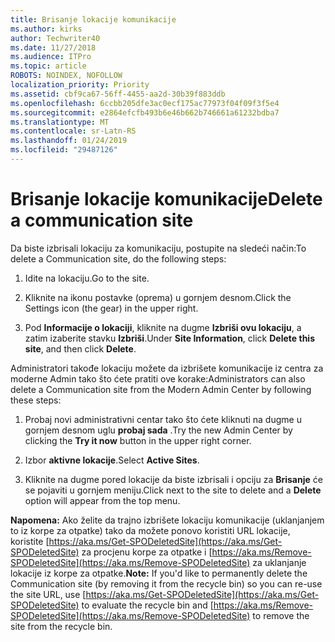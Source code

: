 ```yaml
---
title: Brisanje lokacije komunikacije
ms.author: kirks
author: Techwriter40
ms.date: 11/27/2018
ms.audience: ITPro
ms.topic: article
ROBOTS: NOINDEX, NOFOLLOW
localization_priority: Priority
ms.assetid: cbf9ca67-56ff-4455-aa2d-30b39f883ddb
ms.openlocfilehash: 6ccbb205dfe3ac0ecf175ac77973f04f09f3f5e4
ms.sourcegitcommit: e2864efcfb493b6e46b662b746661a61232bdba7
ms.translationtype: MT
ms.contentlocale: sr-Latn-RS
ms.lasthandoff: 01/24/2019
ms.locfileid: "29487126"
---
```

# <a name="delete-a-communication-site"></a><span data-ttu-id="eac87-102">Brisanje lokacije komunikacije</span><span class="sxs-lookup"><span data-stu-id="eac87-102">Delete a communication site</span></span>

<span data-ttu-id="eac87-103">Da biste izbrisali lokaciju za komunikaciju, postupite na sledeći način:</span><span class="sxs-lookup"><span data-stu-id="eac87-103">To delete a Communication site, do the following steps:</span></span> 
  
1. <span data-ttu-id="eac87-104">Idite na lokaciju.</span><span class="sxs-lookup"><span data-stu-id="eac87-104">Go to the site.</span></span> 
  
2. <span data-ttu-id="eac87-105">Kliknite na ikonu postavke (oprema) u gornjem desnom.</span><span class="sxs-lookup"><span data-stu-id="eac87-105">Click the Settings icon (the gear) in the upper right.</span></span> 
  
3. <span data-ttu-id="eac87-106">Pod **Informacije o lokaciji**, kliknite na dugme **Izbriši ovu lokaciju**, a zatim izaberite stavku **Izbriši**.</span><span class="sxs-lookup"><span data-stu-id="eac87-106">Under **Site Information**, click **Delete this site**, and then click **Delete**.</span></span> 
  
<span data-ttu-id="eac87-107">Administratori takođe lokaciju možete da izbrišete komunikacije iz centra za moderne Admin tako što ćete pratiti ove korake:</span><span class="sxs-lookup"><span data-stu-id="eac87-107">Administrators can also delete a Communication site from the Modern Admin Center by following these steps:</span></span> 
  
1. <span data-ttu-id="eac87-108">Probaj novi administrativni centar tako što ćete kliknuti na dugme u gornjem desnom uglu **probaj sada** .</span><span class="sxs-lookup"><span data-stu-id="eac87-108">Try the new Admin Center by clicking the **Try it now** button in the upper right corner.</span></span> 
  
2. <span data-ttu-id="eac87-109">Izbor **aktivne lokacije**.</span><span class="sxs-lookup"><span data-stu-id="eac87-109">Select **Active Sites**.</span></span> 
  
3. <span data-ttu-id="eac87-110">Kliknite na dugme pored lokacije da biste izbrisali i opciju za **Brisanje** će se pojaviti u gornjem meniju.</span><span class="sxs-lookup"><span data-stu-id="eac87-110">Click next to the site to delete and a **Delete** option will appear from the top menu.</span></span> 
  
 <span data-ttu-id="eac87-111">**Napomena:** Ako želite da trajno izbrišete lokaciju komunikacije (uklanjanjem to iz korpe za otpatke) tako da možete ponovo koristiti URL lokacije, koristite [https://aka.ms/Get-SPODeletedSite](https://aka.ms/Get-SPODeletedSite) za procjenu korpe za otpatke i [https://aka.ms/Remove-SPODeletedSite](https://aka.ms/Remove-SPODeletedSite) za uklanjanje lokacije iz korpe za otpatke.</span><span class="sxs-lookup"><span data-stu-id="eac87-111">**Note:** If you'd like to permanently delete the Communication site (by removing it from the recycle bin) so you can re-use the site URL, use [https://aka.ms/Get-SPODeletedSite](https://aka.ms/Get-SPODeletedSite) to evaluate the recycle bin and [https://aka.ms/Remove-SPODeletedSite](https://aka.ms/Remove-SPODeletedSite) to remove the site from the recycle bin.</span></span> 
  

